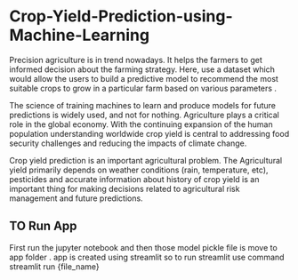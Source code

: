 # Crop-Yield-Prediction-using-Machine-Learning

Precision agriculture is in trend nowadays. It helps the farmers to get informed decision about the farming strategy. 
Here,  use a dataset which would allow the users to build a predictive model to recommend the most suitable crops 
to grow in a particular farm based on various parameters .

The science of training machines to learn and produce models for future predictions is widely used,
and not for nothing. Agriculture plays a critical role in the global economy. With the continuing expansion 
of the human population understanding worldwide crop yield is central to addressing food security challenges and 
reducing the impacts of climate change.

Crop yield prediction is an important agricultural problem. The Agricultural yield primarily depends on weather conditions
(rain, temperature, etc), pesticides and accurate information about history of crop yield is an important thing for making decisions 
related to agricultural risk management and future predictions.


## TO Run App
First run the jupyter notebook and then those model pickle file is move to app folder .
app is created using streamlit so to run streamlit use command
streamlit run {file_name}
